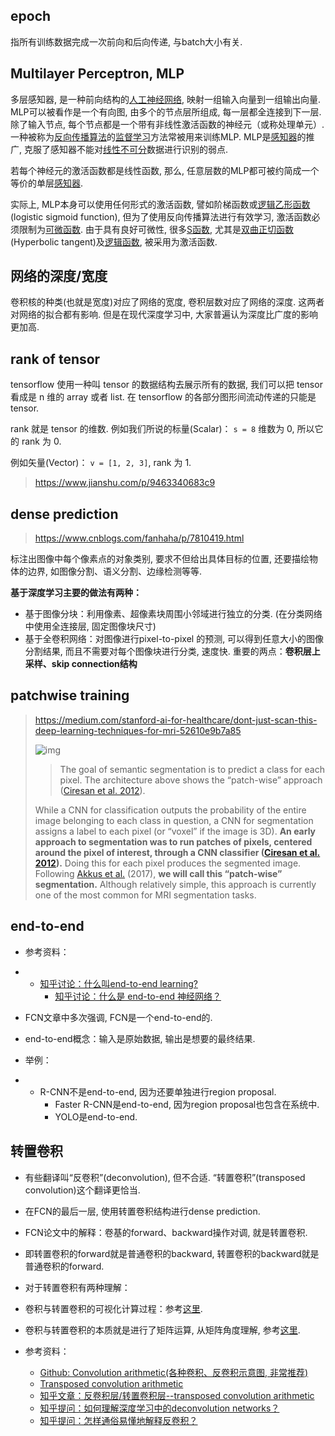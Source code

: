 ## epoch

指所有训练数据完成一次前向和后向传递, 与batch大小有关.

## Multilayer Perceptron, MLP

多层感知器, 是一种前向结构的[人工神经网络](https://zh.wikipedia.org/wiki/%E4%BA%BA%E5%B7%A5%E7%A5%9E%E7%BB%8F%E7%BD%91%E7%BB%9C), 映射一组输入向量到一组输出向量. MLP可以被看作是一个有向图, 由多个的节点层所组成, 每一层都全连接到下一层. 除了输入节点, 每个节点都是一个带有非线性激活函数的神经元（或称处理单元）. 一种被称为[反向传播算法](https://zh.wikipedia.org/wiki/%E5%8F%8D%E5%90%91%E4%BC%A0%E6%92%AD%E7%AE%97%E6%B3%95)的[监督学习](https://zh.wikipedia.org/wiki/%E7%9B%91%E7%9D%A3%E5%AD%A6%E4%B9%A0)方法常被用来训练MLP. MLP是[感知器](https://zh.wikipedia.org/wiki/%E6%84%9F%E7%9F%A5%E5%99%A8)的推广, 克服了感知器不能对[线性不可分](https://zh.wikipedia.org/w/index.php?title=%E7%BA%BF%E6%80%A7%E4%B8%8D%E5%8F%AF%E5%88%86&action=edit&redlink=1)数据进行识别的弱点.

若每个神经元的激活函数都是线性函数, 那么, 任意层数的MLP都可被约简成一个等价的单层[感知器](https://zh.wikipedia.org/wiki/%E6%84%9F%E7%9F%A5%E5%99%A8).

实际上, MLP本身可以使用任何形式的激活函数, 譬如阶梯函数或[逻辑乙形函数](https://zh.wikipedia.org/w/index.php?title=%E9%80%BB%E8%BE%91%E4%B9%99%E5%BD%A2%E5%87%BD%E6%95%B0&action=edit&redlink=1)(logistic sigmoid function), 但为了使用反向传播算法进行有效学习, 激活函数必须限制为[可微函数](https://zh.wikipedia.org/wiki/%E5%8F%AF%E5%BE%AE%E5%87%BD%E6%95%B0). 由于具有良好可微性, 很多[S函数](https://zh.wikipedia.org/wiki/S%E5%87%BD%E6%95%B0), 尤其是[双曲正切函数](https://zh.wikipedia.org/wiki/%E5%8F%8C%E6%9B%B2%E6%AD%A3%E5%88%87%E5%87%BD%E6%95%B0)(Hyperbolic tangent)及[逻辑函数](https://zh.wikipedia.org/wiki/%E9%80%BB%E8%BE%91%E5%87%BD%E6%95%B0), 被采用为激活函数.

## 网络的深度/宽度

卷积核的种类(也就是宽度)对应了网络的宽度, 卷积层数对应了网络的深度. 这两者对网络的拟合都有影响. 但是在现代深度学习中, 大家普遍认为深度比广度的影响更加高.

## rank of tensor

tensorflow 使用一种叫 tensor 的数据结构去展示所有的数据, 我们可以把 tensor 看成是 n 维的 array 或者 list. 在 tensorflow 的各部分图形间流动传递的只能是tensor.

rank 就是 tensor 的维数.
 例如我们所说的标量(Scalar)：
 `s = 8` 维数为 0, 所以它的 rank 为 0.

例如矢量(Vector)：
 `v = [1, 2, 3]`, rank 为 1.

> https://www.jianshu.com/p/9463340683c9

## dense prediction

> https://www.cnblogs.com/fanhaha/p/7810419.html

标注出图像中每个像素点的对象类别, 要求不但给出具体目标的位置, 还要描绘物体的边界, 如图像分割、语义分割、边缘检测等等.

**基于深度学习主要的做法有两种：**

- 基于图像分块：利用像素、超像素块周围小邻域进行独立的分类. (在分类网络中使用全连接层, 固定图像块尺寸)
- 基于全卷积网络：对图像进行pixel-to-pixel 的预测, 可以得到任意大小的图像分割结果, 而且不需要对每个图像块进行分类, 速度快. 重要的两点：**卷积层上采样、skip connection结构**

## patchwise training

> https://medium.com/stanford-ai-for-healthcare/dont-just-scan-this-deep-learning-techniques-for-mri-52610e9b7a85
>
> ![img](https://cdn-images-1.medium.com/max/1600/1*PYvWGBgZvPVTmFlJGEy5zw.png)
>
> > The goal of semantic segmentation is to predict a class for each pixel. The architecture above shows the “patch-wise” approach ([Ciresan et al. 2012](https://papers.nips.cc/paper/4741-deep-neural-networks-segment-neuronal-membranes-in-electron-microscopy-images.pdf)).
>
> While a CNN for classification outputs the probability of the entire image belonging to each class in question, a CNN for segmentation assigns a label to each pixel (or “voxel” if the image is 3D). **An early approach to segmentation was to run patches of pixels, centered around the pixel of interest, through a CNN classifier ([Ciresan et al. 2012](https://papers.nips.cc/paper/4741-deep-neural-networks-segment-neuronal-membranes-in-electron-microscopy-images.pdf)).** Doing this for each pixel produces the segmented image. Following [Akkus et al.](https://www.ncbi.nlm.nih.gov/pmc/articles/PMC5537095/) (2017), **we will call this “patch-wise” segmentation.** Although relatively simple, this approach is currently one of the most common for MRI segmentation tasks.

## end-to-end

- 参考资料：

- - [知乎讨论：什么叫end-to-end learning?](https://www.zhihu.com/question/50454339)
    - [知乎讨论：什么是 end-to-end 神经网络？](https://www.zhihu.com/question/51435499)

- FCN文章中多次强调, FCN是一个end-to-end的.

- end-to-end概念：输入是原始数据, 输出是想要的最终结果.

- 举例：

- - R-CNN不是end-to-end, 因为还要单独进行region proposal.
    - Faster R-CNN是end-to-end, 因为region proposal也包含在系统中.
    - YOLO是end-to-end.

## 转置卷积

- 有些翻译叫“反卷积”(deconvolution), 但不合适. “转置卷积”(transposed convolution)这个翻译更恰当.

- 在FCN的最后一层, 使用转置卷积结构进行dense prediction.

- FCN论文中的解释：卷基的forward、backward操作对调, 就是转置卷积.

- 即转置卷积的forward就是普通卷积的backward, 转置卷积的backward就是普通卷积的forward.

- 对于转置卷积有两种理解：

- 卷积与转置卷积的可视化计算过程：参考[这里](https://link.zhihu.com/?target=https%3A//github.com/vdumoulin/conv_arithmetic).
- 卷积与转置卷积的本质就是进行了矩阵运算, 从矩阵角度理解, 参考[这里](https://link.zhihu.com/?target=http%3A//deeplearning.net/software/theano_versions/dev/tutorial/conv_arithmetic.html%23transposed-convolution-arithmetic).
- 参考资料：

  - [Github: Convolution arithmetic(各种卷积、反卷积示意图, 非常推荐)](https://link.zhihu.com/?target=https%3A//github.com/vdumoulin/conv_arithmetic)
  - [Transposed convolution arithmetic](https://link.zhihu.com/?target=http%3A//deeplearning.net/software/theano_versions/dev/tutorial/conv_arithmetic.html%23transposed-convolution-arithmetic)
  - [知乎文章：反卷积层/转置卷积层--transposed convolution arithmetic](https://zhuanlan.zhihu.com/p/27099017)
  - [知乎提问：如何理解深度学习中的deconvolution networks？](https://www.zhihu.com/question/43609045)
  - [知乎提问：怎样通俗易懂地解释反卷积？](https://www.zhihu.com/question/48279880)
